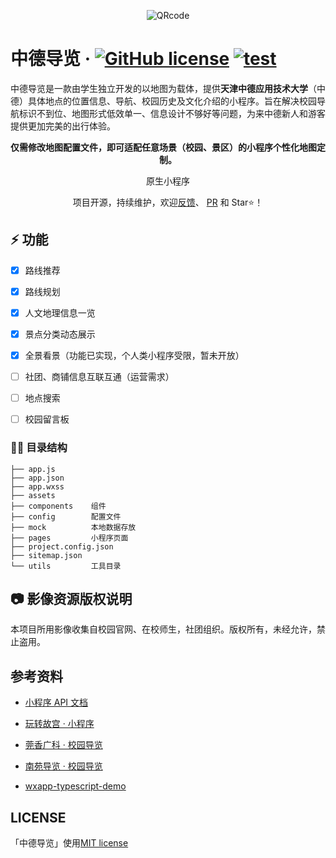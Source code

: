 <div align=center>

![QRcode](https://zhongde-guide.oss-cn-huhehaote.aliyuncs.com/Lark20201109-204557.jpeg)

</div>

# 中德导览 · [![GitHub license](https://img.shields.io/github/license/observer-l/NFU-Guide-Map)](https://github.com/Observer-L/NFU-Guide-Map/blob/master/LICENSE) [![test](https://img.shields.io/badge/platform-微信小程序-green)]() 

中德导览是一款由学生独立开发的以地图为载体，提供**天津中德应用技术大学**（中德）具体地点的位置信息、导航、校园历史及文化介绍的小程序。旨在解决校园导航标识不到位、地图形式低效单一、信息设计不够好等问题，为来中德新人和游客提供更加完美的出行体验。



<div align=center>

**仅需修改地图配置文件，即可适配任意场景（校园、景区）的小程序个性化地图定制。**

原生小程序

项目开源，持续维护，欢迎[反馈](https://github.com/vip55zxc/zdu-guide-map-wechat/issues)、 [PR](https://github.com/vip55zxc/zdu-guide-map-wechat/pulls) 和 Star⭐️！

</div>

## ⚡️ 功能

- [x] 路线推荐
- [x] 路线规划
- [x] 人文地理信息一览
- [x] 景点分类动态展示
- [x] 全景看景（功能已实现，个人类小程序受限，暂未开放）
- [ ] 社团、商铺信息互联互通（运营需求）
- [ ] 地点搜索
- [ ] 校园留言板


### 👨‍💻‍ 目录结构

```javascritp
├── app.js
├── app.json
├── app.wxss
├── assets
├── components    组件
├── config        配置文件
├── mock          本地数据存放
├── pages         小程序页面
├── project.config.json
├── sitemap.json
└── utils         工具目录
```


## 📷 影像资源版权说明

本项目所用影像收集自校园官网、在校师生，社团组织。版权所有，未经允许，禁止盗用。

## 参考资料

- [小程序 API 文档](https://tencent.github.io/wepy/)

- [玩转故宫 · 小程序](https://img.91ud.com/FgTgB47bc6dmAACekIjFxLO342mW/256)

- [莞香广科 · 校园导览](https://github.com/gxgk/school-map)
  
- [南苑导览 · 校园导览](https://github.com/Observer-L/NFU-Guide-Map)

- [wxapp-typescript-demo](https://github.com/godbasin/wxapp-typescript-demo)

## LICENSE

「中德导览」使用[MIT license](LICENSE)
